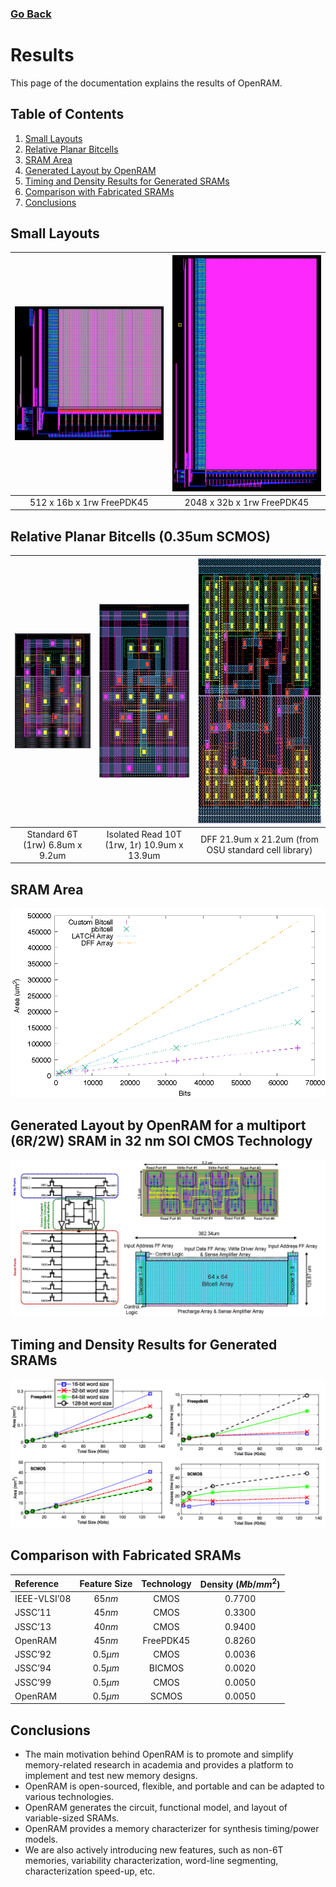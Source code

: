 ### [Go Back](./index.md)

# Results
This page of the documentation explains the results of OpenRAM.



## Table of Contents
1.  [Small Layouts](#small-layouts)
2.  [Relative Planar Bitcells](#relative-planar-bitcells-035um-scmos)
3.  [SRAM Area](#sram-area)
4.  [Generated Layout by OpenRAM](#generated-layout-by-openram-for-a-multiport-6r2w-sram-in-32-nm-soi-cmos-technology)
5.  [Timing and Density Results for Generated SRAMs](#timing-and-density-results-for-generated-srams)
6.  [Comparison with Fabricated SRAMs](#comparison-with-fabricated-srams)
7.  [Conclusions](#conclusions)



## Small Layouts
| <img width="320" src="../assets/images/results/small_layouts_1.png"> | <img width="320" src="../assets/images/results/small_layouts_2.png"> |
| :----------------------------------------------------------: | :----------------------------------------------------------: |
| 512 x 16b x 1rw FreePDK45                                    | 2048 x 32b x 1rw FreePDK45                                   |



## Relative Planar Bitcells (0.35um SCMOS)
| <img height="184" src="../assets/images/bitcells/6t.png"> | <img height="278" src="../assets/images/bitcells/10t.png"> | <img height="424" src="../assets/images/bitcells/dff.png">   |
| :-----------------------------------------------: | :------------------------------------------------: | :--------------------------------------------------: |
| Standard 6T (1rw) 6.8um x 9.2um                   | Isolated Read 10T (1rw, 1r) 10.9um x 13.9um        | DFF 21.9um x 21.2um (from OSU standard cell library) |



## SRAM Area
![SRAM Area](../assets/images/results/sram_area.png)



## Generated Layout by OpenRAM for a multiport (6R/2W) SRAM in 32 nm SOI CMOS Technology
![Generated Layout](../assets/images/results/generated_layout.jpg)



## Timing and Density Results for Generated SRAMs
![Timing and Density Results](../assets/images/results/timing_and_density_results.png)



## Comparison with Fabricated SRAMs
| $\textrm{Reference}$    | $\textrm{Feature Size}$ | $\textrm{Technology}$ | $\textrm{Density } (Mb/mm^2)$ |
| :---------------------- | :---------------------: | :-------------------: | :---------------------------: |
| $\textrm{IEEE-VLSI'08}$ | $65 nm$                 | $\textrm{CMOS}$       | $0.7700$                      |
| $\textrm{JSSC'11}$      | $45 nm$                 | $\textrm{CMOS}$       | $0.3300$                      |
| $\textrm{JSSC'13}$      | $40 nm$                 | $\textrm{CMOS}$       | $0.9400$                      |
| $\textrm{OpenRAM}$      | $45 nm$                 | $\textrm{FreePDK45}$  | $0.8260$                      |
| $\textrm{JSSC'92}$      | $0.5 \mu m$             | $\textrm{CMOS}$       | $0.0036$                      |
| $\textrm{JSSC'94}$      | $0.5 \mu m$             | $\textrm{BICMOS}$     | $0.0020$                      |
| $\textrm{JSSC'99}$      | $0.5 \mu m$             | $\textrm{CMOS}$       | $0.0050$                      |
| $\textrm{OpenRAM}$      | $0.5 \mu m$             | $\textrm{SCMOS}$      | $0.0050$                      |



## Conclusions
* The main motivation behind OpenRAM is to promote and simplify memory-related research in academia and provides a platform to implement and test new memory designs. 
* OpenRAM is open-sourced, flexible, and portable and can be adapted to various technologies.
* OpenRAM generates the circuit, functional model, and layout of variable-sized SRAMs.
* OpenRAM provides a memory characterizer for synthesis timing/power models. 
* We are also actively introducing new features, such as non-6T memories, variability characterization, word-line segmenting, characterization speed-up, etc.